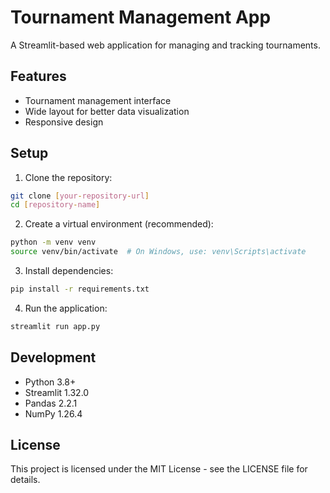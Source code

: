 # Tournament Management App

A Streamlit-based web application for managing and tracking tournaments.

## Features

- Tournament management interface
- Wide layout for better data visualization
- Responsive design

## Setup

1. Clone the repository:
```bash
git clone [your-repository-url]
cd [repository-name]
```

2. Create a virtual environment (recommended):
```bash
python -m venv venv
source venv/bin/activate  # On Windows, use: venv\Scripts\activate
```

3. Install dependencies:
```bash
pip install -r requirements.txt
```

4. Run the application:
```bash
streamlit run app.py
```

## Development

- Python 3.8+
- Streamlit 1.32.0
- Pandas 2.2.1
- NumPy 1.26.4

## License

This project is licensed under the MIT License - see the LICENSE file for details. 